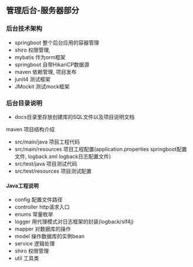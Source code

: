 ## 管理后台-服务器部分

### 后台技术架构
* springboot 整个后台应用的容器管理
* shiro 权限管理, 
* mybatis 作为orm框架
* springboot 自带HikariCP数据源
* maven 依赖管理, 项目发布
* junit4 测试框架
* JMockit 测试mock框架

### 后台目录说明
* docs目录里存放创建库的SQL文件以及项目说明文档

maven 项目结构介绍
* src/main/java 项目工程代码
* src/main/resources 项目工程配置(application.properties springboot配置文件, logback.xml logback日志配置文件)
* src/test/java 项目测试代码
* src/test/resources 项目测试配置

#### Java工程说明
* config 配置文件路径
* controller http请求入口
* enums 常量枚举
* logger 用代理模式对日志框架的封装(logback/slf4j) 
* mapper 对数据库的操作
* model 操作数据库的实例bean
* service 逻辑处理
* shiro 权限管理
* util 工具类
